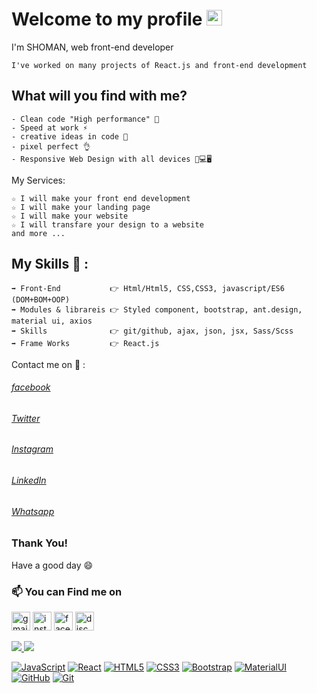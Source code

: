 
# Welcome to my profile <img src="https://user-images.githubusercontent.com/1303154/88677602-1635ba80-d120-11ea-84d8-d263ba5fc3c0.gif" width="25">

I'm SHOMAN, web front-end developer

```
I've worked on many projects of React.js and front-end development
```

## What will you find with me? 

```
- Clean code "High performance" 🧹
- Speed at work ⚡
- creative ideas in code 💭
- pixel perfect 👌
- Responsive Web Design with all devices 📱💻🖥️
```

My Services: 
```
☆ I will make your front end development 
☆ I will make your landing page
☆ I will make your website
☆ I will transfare your design to a website
and more ...
```

## My Skills 🤔 :
```
➡ Front-End           👉 Html/Html5, CSS,CSS3, javascript/ES6 (DOM+BOM+OOP)
➡ Modules & librareis 👉 Styled component, bootstrap, ant.design, material ui, axios
➡ Skills              👉 git/github, ajax, json, jsx, Sass/Scss
➡ Frame Works         👉 React.js
```

Contact me on 💬 :


###### [facebook](https://www.facebook.com/MSHOMANMUSIC) 
###### [Twitter](https://twitter.com/Shomanmusic)
###### [Instagram](https://www.instagram.com/shomanmusic/)
###### [LinkedIn](https://www.linkedin.com/in/shomans/)
###### [Whatsapp](https://wa.me/+970567677078)


### Thank You!
Have a good day 😄









   
   

### 📫 You can Find me on
<a href="mailto://mohammedshoman9@gmail.com"><img src="https://www.google.com/gmail/about/static/images/logo-gmail.png?cache=1adba63" alt="gmail" width="30"></a>
<a href="https://www.instagram.com/shomanmusic/" target="_blank"><img src="https://assets.stickpng.com/images/580b57fcd9996e24bc43c521.png" alt="instgram" width="30"></a>
<a href="https://www.facebook.com/MSHOMANMUSIC" target="_blank"><img src="https://image.flaticon.com/icons/png/512/124/124010.png" alt="facebook" width="30"></a>
<a href="https://discord.gg/SHOMAN#6130"><img src="https://www.freepnglogos.com/uploads/discord-logo-png/discord-will-provide-official-verification-esports-team-4.png" alt="discord" width="30"></a>

<a href="https://github.com/ASHOMANS?tab=followers">
  <img src="https://img.shields.io/github/followers/SHOMANS">
</a>
<a href="https://github.com/SHOMANS">
   <img src="https://komarev.com/ghpvc/?username=SHOMANS">
</a>

</div>




[![JavaScript](https://img.shields.io/badge/-JavaScript-black?style=flat&logo=javascript&link=https://github.com/SHOMANS)](https://github.com/SHOMANS)
[![React](https://img.shields.io/badge/-React-black?style=flat&logo=react&link=https://github.com/SHOMANS)](https://github.com/SHOMANS)
[![HTML5](https://img.shields.io/badge/-HTML5-E34F26?style=flat&logo=html5&logoColor=white&link=https://github.com/SHOMANS)](https://github.com/SHOMANS)
[![CSS3](https://img.shields.io/badge/-CSS3-1572B6?style=flat&logo=css3&link=https://github.com/SHOMANS)](https://github.com/SHOMANS)
[![Bootstrap](https://img.shields.io/badge/-Bootstrap-563D7C?style=flat&logo=bootstrap&link=https://github.com/SHOMANS)](https://github.com/SHOMANS)
[![MaterialUI](https://img.shields.io/badge/-Material_UI-0081CB?style=flat&logo=material-ui&link=https://github.com/SHOMANS)](https://github.com/SHOMANS)
[![GitHub](https://img.shields.io/badge/-GitHub-181717?style=flat&logo=github&link=https://github.com/SHOMANS)](https://github.com/SHOMANS)
[![Git](https://img.shields.io/badge/-Git-black?style=flat&logo=git&link=https://github.com/SHOMANS)](https://github.com/SHOMANS)
